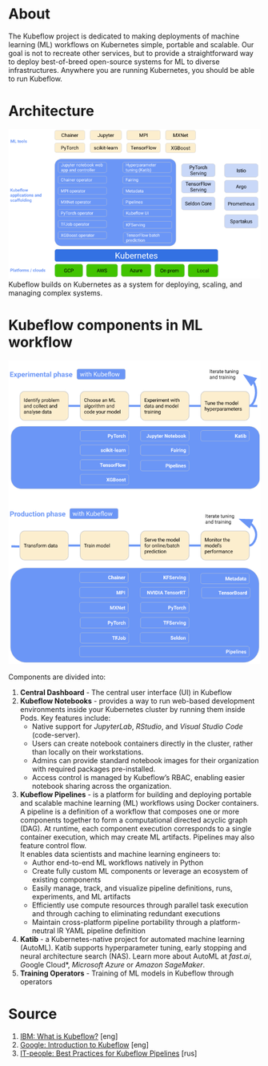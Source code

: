# About
The Kubeflow project is dedicated to making deployments of machine learning (ML) workflows on Kubernetes simple, portable and scalable. Our goal is not to recreate other services, but to provide a straightforward way to deploy best-of-breed open-source systems for ML to diverse infrastructures. Anywhere you are running Kubernetes, you should be able to run Kubeflow.

# Architecture
![Alt text](mlops-img\kubeflow-img\kubeflow-architecture-image.png)  
Kubeflow builds on Kubernetes as a system for deploying, scaling, and managing complex systems.

# Kubeflow components in ML workflow
![Alt text](mlops-img\kubeflow-img\kubeflow-components-ml-wf-image.png)

Components are divided into:
1. **Central Dashboard** - The central user interface (UI) in Kubeflow
2. **Kubeflow Notebooks** - provides a way to run web-based development environments inside your Kubernetes cluster by running them inside Pods.
Key features include:
    - Native support for *JupyterLab*, *RStudio*, and *Visual Studio Code* (code-server).
    - Users can create notebook containers directly in the cluster, rather than locally on their workstations.
    - Admins can provide standard notebook images for their organization with required packages pre-installed.
    - Access control is managed by Kubeflow’s RBAC, enabling easier notebook sharing across the organization.
3. **Kubeflow Pipelines** - is a platform for building and deploying portable and scalable machine learning (ML) workflows using Docker containers. A pipeline is a definition of a workflow that composes one or more components together to form a computational directed acyclic graph (DAG). At runtime, each component execution corresponds to a single container execution, which may create ML artifacts. Pipelines may also feature control flow.  
It enables data scientists and machine learning engineers to:
    - Author end-to-end ML workflows natively in Python
    - Create fully custom ML components or leverage an ecosystem of existing components
    - Easily manage, track, and visualize pipeline definitions, runs, experiments, and ML artifacts
    - Efficiently use compute resources through parallel task execution and through caching to eliminating redundant executions
    - Maintain cross-platform pipeline portability through a platform-neutral IR YAML pipeline definition
4. **Katib** - a Kubernetes-native project for automated machine learning (AutoML). Katib supports hyperparameter tuning, early stopping and neural architecture search (NAS). Learn more about AutoML at *fast.ai*, *G*oogle Cloud*, *Microsoft Azure* or *Amazon SageMaker*.
5. **Training Operators** - Training of ML models in Kubeflow through operators


# Source
1. [IBM: What is Kubeflow?](https://www.youtube.com/watch?v=Dbwj-NHnHfw) [eng]
2. [Google: Introduction to Kubeflow](https://www.youtube.com/watch?v=cTZArDgbIWw) [eng]
3. [IT-people: Best Practices for Kubeflow Pipelines](https://www.youtube.com/watch?v=TsALZXmdKSg) [rus]